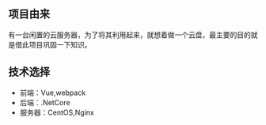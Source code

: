 ## 项目由来
有一台闲置的云服务器，为了将其利用起来，就想着做一个云盘，最主要的目的就是借此项目巩固一下知识。
## 技术选择
+ 前端：Vue,webpack
+ 后端：.NetCore
+ 服务器：CentOS,Nginx
